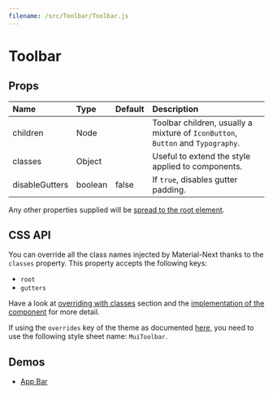 ```yaml
---
filename: /src/Toolbar/Toolbar.js
---
```


<!--- This documentation is automatically generated, do not try to edit it. -->

# Toolbar



## Props

| Name | Type | Default | Description |
|:-----|:-----|:--------|:------------|
| children | Node |  | Toolbar children, usually a mixture of `IconButton`, `Button` and `Typography`. |
| classes | Object |  | Useful to extend the style applied to components. |
| disableGutters | boolean | false | If `true`, disables gutter padding. |

Any other properties supplied will be [spread to the root element](/guides/api#spread).

## CSS API

You can override all the class names injected by Material-Next thanks to the `classes` property.
This property accepts the following keys:
- `root`
- `gutters`

Have a look at [overriding with classes](/customization/overrides#overriding-with-classes) section
and the [implementation of the component](https://github.com/material-next/material-next/tree/v1-beta/src/Toolbar/Toolbar.js)
for more detail.

If using the `overrides` key of the theme as documented
[here](/customization/themes#customizing-all-instances-of-a-component-type),
you need to use the following style sheet name: `MuiToolbar`.

## Demos

- [App Bar](/demos/app-bar)

